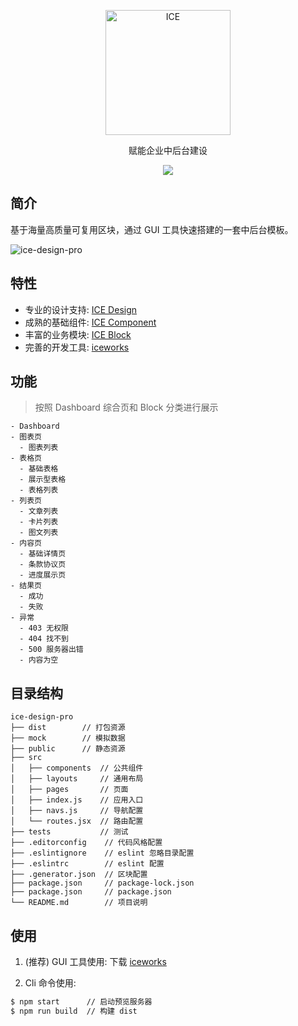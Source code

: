 <p align="center">
  <a href="https://alibaba.github.io/ice">
    <img alt="ICE" src="https://gw.alicdn.com/tfs/TB1FEW2nfDH8KJjy1XcXXcpdXXa-487-132.svg" width="200">
  </a>
</p>
<p align="center">赋能企业中后台建设</p>
<p align="center">
  <a href="https://github.com/alibaba/ice/blob/master/LICENSE"><img src="https://img.shields.io/badge/lisense-MIT-brightgreen.svg"></a>
</p>

## 简介

基于海量高质量可复用区块，通过 GUI 工具快速搭建的一套中后台模板。

![ice-design-pro](https://img.alicdn.com/tfs/TB1tnAWdHSYBuNjSspiXXXNzpXa-1920-1080.png)

## 特性

* 专业的设计支持: [ICE Design](https://alibaba.github.io/ice/design.html)
* 成熟的基础组件: [ICE Component](https://alibaba.github.io/ice/#/component/button)
* 丰富的业务模块: [ICE Block](https://alibaba.github.io/ice/#/block)
* 完善的开发工具: [iceworks](https://alibaba.github.io/ice/#/iceworks)

## 功能

> 按照 Dashboard 综合页和 Block 分类进行展示

```
- Dashboard
- 图表页
  - 图表列表
- 表格页
  - 基础表格
  - 展示型表格
  - 表格列表
- 列表页
  - 文章列表
  - 卡片列表
  - 图文列表
- 内容页
  - 基础详情页
  - 条款协议页
  - 进度展示页
- 结果页
  - 成功
  - 失败
- 异常
  - 403 无权限
  - 404 找不到
  - 500 服务器出错
  - 内容为空
```

## 目录结构

```
ice-design-pro
├── dist        // 打包资源
├── mock        // 模拟数据
├── public      // 静态资源
├── src
│   ├── components  // 公共组件
│   ├── layouts     // 通用布局
│   ├── pages       // 页面
│   ├── index.js    // 应用入口
│   ├── navs.js     // 导航配置
│   └── routes.jsx  // 路由配置
├── tests           // 测试
├── .editorconfig    // 代码风格配置
├── .eslintignore    // eslint 忽略目录配置
├── .eslintrc        // eslint 配置
├── .generator.json  // 区块配置
├── package.json     // package-lock.json
├── package.json     // package.json
└── README.md        // 项目说明
```

## 使用

1.  (推荐) GUI 工具使用: 下载 [iceworks](https://alibaba.github.io/ice/#/iceworks)

2.  Cli 命令使用:

```bash
$ npm start      // 启动预览服务器
$ npm run build  // 构建 dist
```
